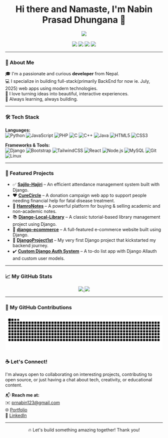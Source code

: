 <h1 align="center">Hi there and Namaste, I'm Nabin Prasad Dhungana 👋</h1>

<p align="center">
  <img src="https://readme-typing-svg.herokuapp.com/?lines=Passionate+Fullstack+Developer;Lifelong+Learner+📚;Always+Coding+Something+Cool!&center=true&width=500&height=45" />
</p>

<p align="center">
  <a href="https://github.com/nabinprasaddhungana"><img src="https://img.shields.io/github/followers/nabinprasaddhungana?label=Follow&style=social"></a>
  <a href="mailto:prnabin123@gmail.com"><img src="https://img.shields.io/badge/email-prnabin123%40gmail.com-red?style=flat-square&logo=gmail"></a>
  <a href="https://www.linkedin.com/in/nabin-prasad-dhungana/"><img src="https://img.shields.io/badge/LinkedIn-nabin--prasad--dhungana-blue?style=flat-square&logo=linkedin"></a>
  <a href="https://x.com/NabinPrasadDhu1"><img src="https://img.shields.io/badge/Twitter-@NabinPrasadDhu1-1DA1F2?style=flat-square&logo=twitter"></a>
</p>

---

### 🚀 About Me

🎓 I'm a passionate and curious **developer** from Nepal.  
💻 I specialize in building full-stack(primarily BackEnd for now ie. July, 2025) web apps using modern technologies.  
🎨 I love turning ideas into beautiful, interactive experiences.  
🌱 Always learning, always building.

---

### 🛠️ Tech Stack

**Languages:**  
![Python](https://img.shields.io/badge/Python-3776AB?style=flat&logo=python&logoColor=white)
![JavaScript](https://img.shields.io/badge/JavaScript-F7DF1E?style=flat&logo=javascript&logoColor=black)
![PHP](https://img.shields.io/badge/PHP-777BB4?style=flat&logo=php&logoColor=white)
![C](https://img.shields.io/badge/C-00599C?style=flat&logo=c&logoColor=white)
![C++](https://img.shields.io/badge/C%2B%2B-00599C?style=flat&logo=c%2B%2B&logoColor=white)
![Java](https://img.shields.io/badge/Java-ED8B00?style=flat&logo=openjdk&logoColor=white)
![HTML5](https://img.shields.io/badge/HTML5-E34F26?style=flat&logo=html5&logoColor=white)
![CSS3](https://img.shields.io/badge/CSS3-1572B6?style=flat&logo=css3)

**Frameworks & Tools:**  
![Django](https://img.shields.io/badge/Django-092E20?style=flat&logo=django)
![Bootstrap](https://img.shields.io/badge/Bootstrap-563D7C?style=flat&logo=bootstrap)
![TailwindCSS](https://img.shields.io/badge/Tailwind_CSS-38B2AC?style=flat&logo=tailwind-css)
![React](https://img.shields.io/badge/React-20232A?style=flat&logo=react)
![Node.js](https://img.shields.io/badge/Node.js-339933?style=flat&logo=nodedotjs)
![MySQL](https://img.shields.io/badge/MySQL-005C84?style=flat&logo=mysql)
![Git](https://img.shields.io/badge/Git-F05032?style=flat&logo=git)
![Linux](https://img.shields.io/badge/Linux-FCC624?style=flat&logo=linux&logoColor=black)

---

### 🌟 Featured Projects

- ✅ [**Sajilo-Hajiri**](https://github.com/NabinPrasadDhungana/Sajilo-Hajiri) – An efficient attendance management system built with Django.
- ❤️ [**CureCircle**](https://github.com/hemrajpant69/CureCircle) – A donation campaign web app to support people needing financial help for fatal disease treatment.
- 🚀 [**HamroNotes**](https://github.com/NabinPrasadDhungana/HamroNotes) – A powerful platform for buying & selling academic and non-academic notes.
- 📚 [**Django-Local-Library**](https://github.com/NabinPrasadDhungana/Django-Local-Library) – A classic tutorial-based library management project using Django.
- 🛒 [**django-ecommerce**](https://github.com/NabinPrasadDhungana/django-ecommerce) – A full-featured e-commerce website built using Django.
- 🧪 [**DjangoProject1st**](https://github.com/NabinPrasadDhungana/DjangoProject1st) – My very first Django project that kickstarted my backend journey.
- ✔️ [**Custom Django Auth System**](https://github.com/NabinPrasadDhungana/todo_list_project) – A to-do list app with Django Allauth and custom user models.

---

### 📈 My GitHub Stats
<a href="https://nabinprasaddhungana.com.np">
  <p align="center">
    <img src="https://github-readme-stats.vercel.app/api?username=nabinprasaddhungana&show_icons=true&theme=tokyonight" width="47%"/>
    <img src="https://github-readme-streak-stats.herokuapp.com/?user=nabinprasaddhungana&theme=tokyonight" width="47%"/>
  </p>
</a>

---

### 🐍 My GitHub Contributions

<a href="https://nabinprasaddhungana.com.np">
  <p align="center">
    <img src="https://raw.githubusercontent.com/nabinprasaddhungana/nabinprasaddhungana/output/github-contribution-grid-snake-dark.svg" alt="Snake animation" />
  </p>
</a>


### ☕ Let's Connect!

I'm always open to collaborating on interesting projects, contributing to open source, or just having a chat about tech, creativity, or educational content.

📬 **Reach me at:**  
✉️ [prnabin123@gmail.com](mailto:prnabin123@gmail.com)  
🌐 [Portfolio](https://nabinprasaddhungana.com.np)  
🔗 [LinkedIn](https://www.linkedin.com/in/nabin-prasad-dhungana/)

---

<p align="center">
  🔥 Let's build something amazing together! Thank you!
</p>
